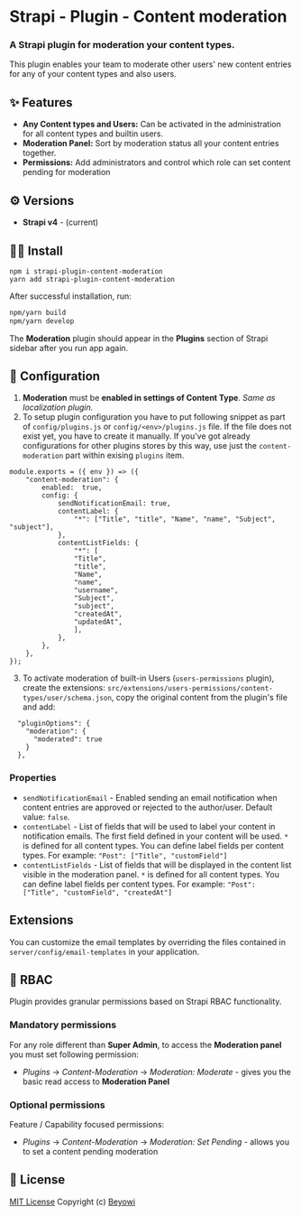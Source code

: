 # Strapi - Plugin - Content moderation

### A Strapi plugin for moderation your content types.

This plugin enables your team to moderate other users' new content entries for any of your content types and also users.

## ✨ Features

- **Any Content types and Users:** Can be activated in the administration for all content types and builtin users.
- **Moderation Panel:** Sort by moderation status all your content entries together.
- **Permissions:** Add administrators and control which role can set content pending for moderation

## ⚙️ Versions

- **Strapi v4** - (current)

## 🧑‍💻 Install

```
npm i strapi-plugin-content-moderation
yarn add strapi-plugin-content-moderation
```

After successful installation, run:

```bash
npm/yarn build
npm/yarn develop
```

The **Moderation** plugin should appear in the **Plugins** section of Strapi sidebar after you run app again.

## 🔧 Configuration

1. **Moderation** must be **enabled in settings of Content Type**. _Same as localization plugin._
2. To setup plugin configuration you have to put following snippet as part of `config/plugins.js` or `config/<env>/plugins.js` file. If the file does not exist yet, you have to create it manually. If you've got already configurations for other plugins stores by this way, use just the `content-moderation` part within exising `plugins` item.

```
module.exports = ({ env }) => ({
	"content-moderation": {
		enabled:  true,
        config: {
            sendNotificationEmail: true,
            contentLabel: {
                "*": ["Title", "title", "Name", "name", "Subject", "subject"],
            },
            contentListFields: {
                "*": [
                "Title",
                "title",
                "Name",
                "name",
                "username",
                "Subject",
                "subject",
                "createdAt",
                "updatedAt",
                ],
            },
        },
	},
});
```

3. To activate moderation of built-in Users (`users-permissions` plugin), create the extensions: `src/extensions/users-permissions/content-types/user/schema.json`, copy the original content from the plugin's file and add:

```
  "pluginOptions": {
    "moderation": {
      "moderated": true
    }
  },
```

### Properties

- `sendNotificationEmail` - Enabled sending an email notification when content entries are approved or rejected to the author/user. Default value: `false`.
- `contentLabel` - List of fields that will be used to label your content in notification emails. The first field defined in your content will be used. `*` is defined for all content types. You can define label fields per content types. For example: `"Post": ["Title", "customField"]`
- `contentListFields` - List of fields that will be displayed in the content list visible in the moderation panel. `*` is defined for all content types. You can define label fields per content types. For example: `"Post": ["Title", "customField", "createdAt"]`

## Extensions

You can customize the email templates by overriding the files contained in `server/config/email-templates` in your application.

## 👤 RBAC

Plugin provides granular permissions based on Strapi RBAC functionality.

### Mandatory permissions

For any role different than **Super Admin**, to access the **Moderation panel** you must set following permission:

- _Plugins_ -> _Content-Moderation_ -> _Moderation: Moderate_ - gives you the basic read access to **Moderation Panel**

### Optional permissions

Feature / Capability focused permissions:

- _Plugins_ -> _Content-Moderation_ -> _Moderation: Set Pending_ - allows you to set a content pending moderation

## 📝 License

[MIT License](LICENSE.md) Copyright (c) [Beyowi](https://beyowi.com/)
